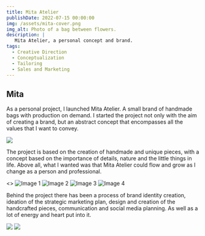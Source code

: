 ```yaml
---
title: Mita Atelier
publishDate: 2022-07-15 00:00:00
img: /assets/mita-cover.png
img_alt: Photo of a bag between flowers.
description: |
   Mita Atelier, a personal concept and brand.
tags:
  - Creative Direction
  - Conceptualization
  - Tailoring
  - Sales and Marketing
---
```


## Mita

As a personal project, I launched Mita Atelier. A small brand of handmade bags with production on demand. I started the project not only with the aim of creating a brand, but an abstract concept that encompasses all the values that I want to convey.

![](/assets/mita01.png)

The project is based on the creation of handmade and unique pieces, with a concept based on the importance of details, nature and the little things in life. Above all, what I wanted was that Mita Atelier could flow and grow as I change as a person and professional.

<Grid variant="offset">
  <>
    <img src="/assets/mita03.jpeg" alt="Image 1" />
    <img src="/assets/mita04.jpeg" alt="Image 2" />
    <img src="/assets/mita05.jpeg" alt="Image 3" />
    <img src="/assets/mita06.jpeg" alt="Image 4" />
  </>
</Grid>

Behind the project there has been a process of brand identity creation, ideation of the strategic marketing plan, design and creation of the handcrafted pieces, communication and social media planning. As well as a lot of energy and heart put into it.


![](/assets/mita07.png)
![](/assets/mita08.png)